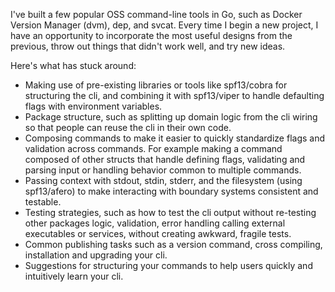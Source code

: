 I've built a few popular OSS command-line tools in Go, such as
Docker Version Manager (dvm), dep, and svcat. Every time I begin a new project,
I have an opportunity to incorporate the most useful designs
from the previous, throw out things that didn't work well, and try new ideas.

Here's what has stuck around:

- Making use of pre-existing libraries or tools like spf13/cobra for structuring the cli,
  and combining it with spf13/viper to handle defaulting flags with environment variables.
- Package structure, such as splitting up domain logic from the cli wiring so
  that people can reuse the cli in their own code.
- Composing commands to make it easier to quickly standardize flags and
  validation across commands. For example making a command composed of other
  structs that handle defining flags, validating and parsing input or handling
  behavior common to multiple commands.
- Passing context with stdout, stdin, stderr, and the filesystem (using spf13/afero)
  to make interacting with boundary systems consistent and testable.
- Testing strategies, such as how to test the cli output without re-testing other
  packages logic, validation, error handling calling external executables or
  services, without creating awkward, fragile tests.
- Common publishing tasks such as a version command, cross compiling, installation
  and upgrading your cli.
- Suggestions for structuring your commands to help users quickly and intuitively
  learn your cli.
